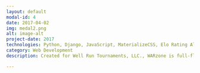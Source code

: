 ```yaml
---
layout: default
modal-id: 4
date: 2017-04-02
img: medal2.png
alt: image-alt
project-date: 2017
technologies: Python, Django, JavaScript, MaterializeCSS, Elo Rating Algorithm, REST API, machine learning, genetic algorithms, Stripe API, Twilio API, AJAX
category: Web Development
description: Created for Well Run Tournaments, LLC., WARzone is full-fledged wrestling event management software. It features custom weight-adjusted Elo rating algorithm for ranking wrestlers, REST APIs for consumption by mobile apps, autocomplete search functionality, and payment processing and live text notifications for end users. It uses genetic algorithms to optimize the matchmaking algorithm for pairing wrestlers (using the weight-adjusted Elo rating as one of several inputs) in <a href="https://www.chess.com/blog/News/welcome-to-the-arena-a-new-kind-of-chess-tournament">"arena" style tournaments</a>.

---
```

